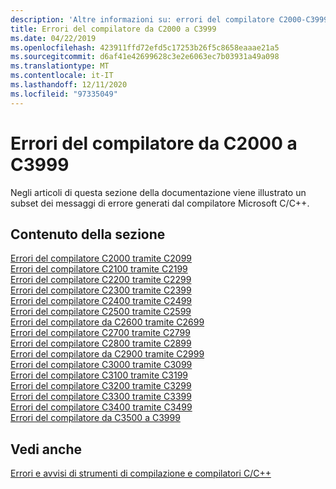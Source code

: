 ```yaml
---
description: 'Altre informazioni su: errori del compilatore C2000-C3999'
title: Errori del compilatore da C2000 a C3999
ms.date: 04/22/2019
ms.openlocfilehash: 423911ffd72efd5c17253b26f5c8658eaaae21a5
ms.sourcegitcommit: d6af41e42699628c3e2e6063ec7b03931a49a098
ms.translationtype: MT
ms.contentlocale: it-IT
ms.lasthandoff: 12/11/2020
ms.locfileid: "97335049"
---
```

# <a name="compiler-errors-c2000---c3999"></a>Errori del compilatore da C2000 a C3999

Negli articoli di questa sezione della documentazione viene illustrato un subset dei messaggi di errore generati dal compilatore Microsoft C/C++.

## <a name="in-this-section"></a>Contenuto della sezione

[Errori del compilatore C2000 tramite C2099](../compiler-errors-1/compiler-errors-c2001-through-c2099.md) \
[Errori del compilatore C2100 tramite C2199](../compiler-errors-1/compiler-errors-c2100-through-c2199.md) \
[Errori del compilatore C2200 tramite C2299](../compiler-errors-1/compiler-errors-c2200-through-c2299.md) \
[Errori del compilatore C2300 tramite C2399](../compiler-errors-1/compiler-errors-c2300-through-c2399.md) \
[Errori del compilatore C2400 tramite C2499](../compiler-errors-1/compiler-errors-c2400-through-c2499.md) \
[Errori del compilatore C2500 tramite C2599](../compiler-errors-2/compiler-errors-c2500-through-c2599.md) \
[Errori del compilatore da C2600 tramite C2699](../compiler-errors-2/compiler-errors-c2600-through-c2699.md) \
[Errori del compilatore C2700 tramite C2799](../compiler-errors-2/compiler-errors-c2700-through-c2799.md) \
[Errori del compilatore C2800 tramite C2899](../compiler-errors-2/compiler-errors-c2800-through-c2899.md) \
[Errori del compilatore da C2900 tramite C2999](../compiler-errors-2/compiler-errors-c2900-through-c3499.md) \
[Errori del compilatore C3000 tramite C3099](../compiler-errors-2/compiler-errors-c3000-through-c3099.md) \
[Errori del compilatore C3100 tramite C3199](../compiler-errors-2/compiler-errors-c3100-through-c3199.md) \
[Errori del compilatore C3200 tramite C3299](../compiler-errors-2/compiler-errors-c3200-through-c3299.md) \
[Errori del compilatore C3300 tramite C3399](../compiler-errors-2/compiler-errors-c3300-through-c3399.md) \
[Errori del compilatore C3400 tramite C3499](../compiler-errors-2/compiler-errors-c3400-through-c3499.md) \
[Errori del compilatore da C3500 a C3999](../compiler-errors-2/compiler-errors-c3500-through-c3999.md)

## <a name="see-also"></a>Vedi anche

[Errori e avvisi di strumenti di compilazione e compilatori C/C++](../compiler-errors-1/c-cpp-build-errors.md)
